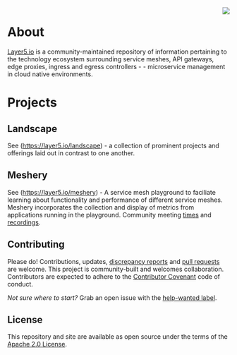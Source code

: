 <img align="right" src="https://layer5.io/assets/images/cube-sh-small.png" />
                                                                               
# About
[Layer5.io](https://layer5.io) is a community-maintained repository of information pertaining to the technology ecosystem surrounding service meshes, API gateways, edge proxies, ingress and egress controllers - - microservice management in cloud native environments. 

# Projects

## Landscape
See (https://layer5.io/landscape) - a collection of prominent projects and offerings laid out in contrast to one another.

## Meshery
See (https://layer5.io/meshery) - A service mesh playground to faciliate learning about functionality and performance of different service meshes. Meshery incorporates the collection and display of metrics from applications running in the playground. Community meeting [times](https://layer5.io/meshery/#contributing) and [recordings](https://www.youtube.com/channel/UCFL1af7_wdnhHXL1InzaMvA).

## <a name="contributing">Contributing</a>
Please do! Contributions, updates, [discrepancy reports](/../../issues) and [pull requests](/../../pulls) are welcome. This project is community-built and welcomes collaboration. Contributors are expected to adhere to the [Contributor Covenant](http://contributor-covenant.org) code of conduct.

*Not sure where to start?* Grab an open issue with the [help-wanted label](../../labels/help%20wanted).

## License

This repository and site are available as open source under the terms of the [Apache 2.0 License](https://opensource.org/licenses/Apache-2.0).
